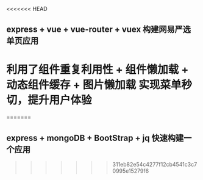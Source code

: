 <<<<<<< HEAD
## express + vue + vue-router + vuex 构建网易严选单页应用
# 利用了组件重复利用性 + 组件懒加载 + 动态组件缓存 + 图片懒加载 实现菜单秒切，提升用户体验
=======
## express + mongoDB + BootStrap + jq 快速构建一个应用
>>>>>>> 311eb82e54c4277f12cb4541c3c70995e15279f6
